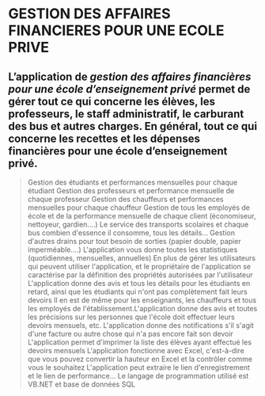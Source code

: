 # GESTION DES AFFAIRES FINANCIERES POUR UNE ECOLE PRIVE
L’application de _gestion des affaires financières pour une école d’enseignement privé_ permet de  gérer tout ce qui concerne les élèves, les professeurs, le staff administratif, le carburant des bus et autres charges. En général, tout ce qui concerne les recettes et les dépenses financières pour une école d’enseignement privé.
---
> Gestion des étudiants et performances mensuelles pour chaque étudiant
> Gestion des professeurs et performance mensuelle de chaque professeur
> Gestion des chauffeurs et performances mensuelles pour chaque chauffeur
> Gestion de tous les employés de école et de la performance mensuelle de chaque client (économiseur, nettoyeur, gardien....)
> Le service des transports scolaires et chaque bus combien d'essence il consomme, tous les détails...
> Gestion d'autres drains pour tout besoin de sorties (papier double, papier imperméable....)
> L'application vous donne toutes les statistiques (quotidiennes, mensuelles, annuelles)
> En plus de gérer les utilisateurs qui peuvent utiliser l'application, et le propriétaire de l'application se caractérise par la définition des propriétés autorisées par l'utilisateur
> L'application donne des avis et tous les détails pour les étudiants en retard, ainsi que les étudiants qui n'ont pas complètement fait leurs devoirs
>Il en est de même pour les enseignants, les chauffeurs et tous les employés de l'établissement.L'application donne des avis et toutes les précisions sur les personnes que l'école doit effectuer leurs devoirs mensuels, etc.
> L'application donne des notifications s'il s'agit d'une facture ou autre chose qui n'a pas encore fait son devoir
> L'application permet d'imprimer la liste des élèves ayant effectué les devoirs mensuels
> L'application fonctionne avec Excel, c'est-à-dire que vous pouvez convertir la hauteur en Excel et la contrôler comme vous le souhaitez
> L'application peut extraire le lien d'enregistrement et le lien de performance...
> Le langage de programmation utilisé est VB.NET
> et base de données SQL
